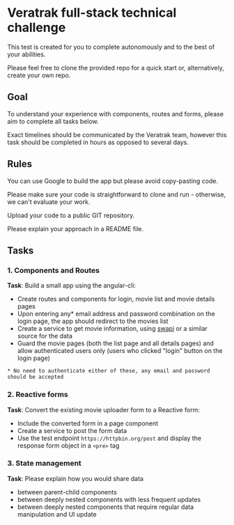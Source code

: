 # Veratrak full-stack technical challenge

This test is created for you to complete autonomously and to the best of your abilities.

Please feel free to clone the provided repo for a quick start or, alternatively, create your own repo.

## Goal

To understand your experience with components, routes and forms, please aim to complete all tasks below.

Exact timelines should be communicated by the Veratrak team, however this task should be completed in hours as opposed to several days.

## Rules

You can use Google to build the app but please avoid copy-pasting code.

Please make sure your code is straightforward to clone and run - otherwise, we can't evaluate your work.

Upload your code to a public GIT repository.

Please explain your approach in a README file.

## Tasks

### 1. Components and Routes

**Task**: Build a small app using the angular-cli:

- Create routes and components for login, movie list and movie details pages
- Upon entering any\* email address and password combination on the login page, the app should redirect to the movies list
- Create a service to get movie information, using [swapi](https://swapi.co) or a similar source for the data
- Guard the movie pages (both the list page and all details pages) and allow authenticated users only (users who clicked "login" button on the login page)

~~~~
* No need to authenticate either of these, any email and password should be accepted
~~~~

### 2. Reactive forms

**Task**: Convert the existing movie uploader form to a Reactive form:

- Include the converted form in a page component
- Create a service to post the form data
- Use the test endpoint `https://httpbin.org/post` and display the response form object in a `<pre>` tag

### 3. State management

**Task**: Please explain how you would share data

- between parent-child components
- between deeply nested components with less frequent updates
- between deeply nested components that require regular data manipulation and UI update
